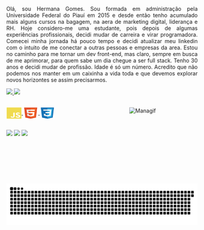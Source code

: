 <p align=justify>
Olá, sou Hermana Gomes.
Sou formada em administração pela Universidade Federal do Piauí em 2015 e desde então tenho acumulado mais alguns cursos na bagagem, na aera de marketing digital, liderança e RH.
Hoje considero-me uma estudante, pois depois de algumas experiências profissionais, decidi mudar de carreira e virar programadora.
Comecei minha jornada há pouco tempo e decidi atualizar meu linkedin com o intuito de me conectar a outras pessoas e empresas da area. Estou no caminho para me tornar um dev front-end, mas claro, sempre em busca de me aprimorar, para quem sabe um dia chegue a ser full stack.
Tenho 30 anos e decidi mudar de profissão. Idade é só um número. Acredito que não podemos nos manter em um caixinha a vida toda e que devemos explorar novos horizontes se assim precisarmos. <p>

</div>

  <a href="https://github.com/rafaballerini">
  <img height="180em" src="https://github-readme-stats.vercel.app/api?username=vandama&show_icons=true&theme=cobalt&include_all_commits=true&count_private=true"/>
  <img height="180em" src="https://github-readme-stats.vercel.app/api/top-langs/?username=vandama&layout=compact&langs_count=16&theme=cobalt"/>
  
</div>
<div style="display: inline_block"><br>
  <img align="center" alt="Rafa-Js" height="30" width="40" src="https://raw.githubusercontent.com/devicons/devicon/master/icons/javascript/javascript-plain.svg">
  <img align="center" alt="Rafa-HTML" height="30" width="40" src="https://raw.githubusercontent.com/devicons/devicon/master/icons/html5/html5-original.svg">
  <img align="center" alt="Rafa-CSS" height="30" width="40" src="https://raw.githubusercontent.com/devicons/devicon/master/icons/css3/css3-original.svg">
  <img align="right" alt="Managif"height="200" width="180" src="https://cdn.discordapp.com/attachments/742825804265816139/870862909603991592/Webp.net-gifmaker.gif">
  
</div>

  
  ##
 
<div> 
  <a href="https://www.youtube.com/channel/UCLuNemWZuSysRb-UgHhpQ2A" target="_blank"><img src="https://img.shields.io/badge/YouTube-FF0000?style=for-the-badge&logo=youtube&logoColor=white" target="_blank" rel="external"></a>
  <a href="https://www.instagram.com/vlog_damana/" target="_blank"><img src="https://img.shields.io/badge/-Instagram-%23E4405F?style=for-the-badge&logo=instagram&logoColor=white" target="_blank"></a>
  <a href="https://www.linkedin.com/in/hermana-gabrielle-guimar%C3%A3es-de-paiva-gomes-947a5a32/" target="_blank"><img src="https://img.shields.io/badge/-LinkedIn-%230077B5?style=for-the-badge&logo=linkedin&logoColor=white" target="_blank"></a> 
 
 ![Snake animation](https://github.com/vandama/vandama/blob/output/github-contribution-grid-snake.svg)
